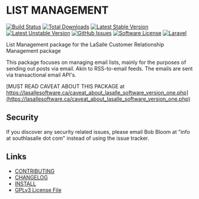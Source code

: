 # LIST MANAGEMENT

[![Build Status](https://img.shields.io/travis/lasallecrm/lasallecrm-l5-listmanagement-pkg/master.svg?style=flat-square)](https://travis-ci.org/lasallecrm/lasallecrm-l5-listmanagement-pkg)
[![Total Downloads](https://img.shields.io/packagist/dt/lasallecrm/listmanagement.svg?style=flat-square)](https://packagist.org/packages/lasallecrm/listmanagement)
[![Latest Stable Version](https://poser.pugx.org/lasallecrm/listmanagement/v/stable.svg)](https://packagist.org/packages/lasallecrm/listmanagement)
[![Latest Unstable Version](https://poser.pugx.org/lasallecrm/listmanagement/v/unstable.svg)](https://packagist.org/packages/lasallecrm/listmanagement)
[![GitHub Issues](https://img.shields.io/github/issues/lasallecrm/lasallecrm-l5-listmanagement-pkg.svg)](https://github.com/lasallecrm/lasallecrm-l5-listmanagement-pkg/issues)
[![Software License](https://img.shields.io/badge/license-GPLv3-brightgreen.svg?style=flat-square)](LICENSE.md)
[![Laravel](https://img.shields.io/badge/Laravel-v5-brightgreen.svg?style=flat-square)](http://laravel.com)


List Management package for the LaSalle Customer Relationship Management package

This package focuses on managing email lists, mainly for the purposes of sending out posts via email. Akin to RSS-to-email feeds. The emails are sent via transactional email API's. 


[MUST READ CAVEAT ABOUT THIS PACKAGE at https://lasallesoftware.ca/caveat_about_lasalle_software_version_one.php](https://lasallesoftware.ca/caveat_about_lasalle_software_version_one.php)

## Security

If you discover any security related issues, please email Bob Bloom at "info at southlasalle dot com" instead of using the issue tracker.


## Links

* [CONTRIBUTING](CONTRIBUTING.md)
* [CHANGELOG](CHANGELOG.md)
* [INSTALL](INSTALL.md)
* [GPLv3 License File](LICENSE.md)




